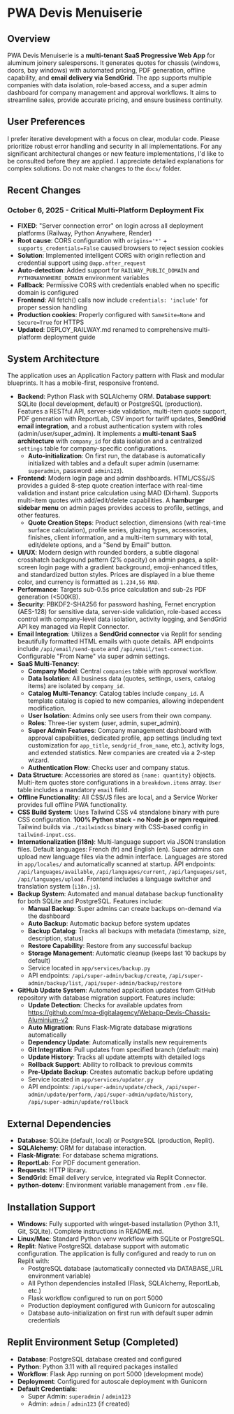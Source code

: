# PWA Devis Menuiserie

## Overview
PWA Devis Menuiserie is a **multi-tenant SaaS Progressive Web App** for aluminum joinery salespersons. It generates quotes for chassis (windows, doors, bay windows) with automated pricing, PDF generation, offline capability, and **email delivery via SendGrid**. The app supports multiple companies with data isolation, role-based access, and a super admin dashboard for company management and approval workflows. It aims to streamline sales, provide accurate pricing, and ensure business continuity.

## User Preferences
I prefer iterative development with a focus on clear, modular code. Please prioritize robust error handling and security in all implementations. For any significant architectural changes or new feature implementations, I'd like to be consulted before they are applied. I appreciate detailed explanations for complex solutions. Do not make changes to the `docs/` folder.

## Recent Changes

### October 6, 2025 - Critical Multi-Platform Deployment Fix
- **FIXED**: "Server connection error" on login across all deployment platforms (Railway, Python Anywhere, Render)
- **Root cause**: CORS configuration with `origins='*'` + `supports_credentials=False` caused browsers to reject session cookies
- **Solution**: Implemented intelligent CORS with origin reflection and credential support using `@app.after_request`
- **Auto-detection**: Added support for `RAILWAY_PUBLIC_DOMAIN` and `PYTHONANYWHERE_DOMAIN` environment variables
- **Fallback**: Permissive CORS with credentials enabled when no specific domain is configured
- **Frontend**: All fetch() calls now include `credentials: 'include'` for proper session handling
- **Production cookies**: Properly configured with `SameSite=None` and `Secure=True` for HTTPS
- **Updated**: DEPLOY_RAILWAY.md renamed to comprehensive multi-platform deployment guide

## System Architecture
The application uses an Application Factory pattern with Flask and modular blueprints. It has a mobile-first, responsive frontend.

-   **Backend**: Python Flask with SQLAlchemy ORM. **Database support**: SQLite (local development, default) or PostgreSQL (production). Features a RESTful API, server-side validation, multi-item quote support, PDF generation with ReportLab, CSV import for tariff updates, **SendGrid email integration**, and a robust authentication system with roles (admin/user/super_admin). It implements a **multi-tenant SaaS architecture** with `company_id` for data isolation and a centralized `settings` table for company-specific configurations.
    -   **Auto-initialization**: On first run, the database is automatically initialized with tables and a default super admin (username: `superadmin`, password: `admin123`).
-   **Frontend**: Modern login page and admin dashboards. HTML/CSS/JS provides a guided 8-step quote creation interface with real-time validation and instant price calculation using MAD (Dirham). Supports multi-item quotes with add/edit/delete capabilities. A **hamburger sidebar menu** on admin pages provides access to profile, settings, and other features.
    -   **Quote Creation Steps**: Product selection, dimensions (with real-time surface calculation), profile series, glazing types, accessories, finishes, client information, and a multi-item summary with total, edit/delete options, and a "Send by Email" button.
-   **UI/UX**: Modern design with rounded borders, a subtle diagonal crosshatch background pattern (2% opacity) on admin pages, a split-screen login page with a gradient background, emoji-enhanced titles, and standardized button styles. Prices are displayed in a blue theme color, and currency is formatted as `1.234,56 MAD`.
-   **Performance**: Targets sub-0.5s price calculation and sub-2s PDF generation (<500KB).
-   **Security**: PBKDF2-SHA256 for password hashing, Fernet encryption (AES-128) for sensitive data, server-side validation, role-based access control with company-level data isolation, activity logging, and SendGrid API key managed via Replit Connector.
-   **Email Integration**: Utilizes a **SendGrid connector** via Replit for sending beautifully formatted HTML emails with quote details. API endpoints include `/api/email/send-quote` and `/api/email/test-connection`. Configurable "From Name" via super admin settings.
-   **SaaS Multi-Tenancy**:
    -   **Company Model**: Central `companies` table with approval workflow.
    -   **Data Isolation**: All business data (quotes, settings, users, catalog items) are isolated by `company_id`.
    -   **Catalog Multi-Tenancy**: Catalog tables include `company_id`. A template catalog is copied to new companies, allowing independent modification.
    -   **User Isolation**: Admins only see users from their own company.
    -   **Roles**: Three-tier system (user, admin, super_admin).
    -   **Super Admin Features**: Company management dashboard with approval capabilities, dedicated profile, app settings (including text customization for `app_title`, `sendgrid_from_name`, etc.), activity logs, and extended statistics. New companies are created via a 2-step wizard.
    -   **Authentication Flow**: Checks user and company status.
-   **Data Structure**: Accessories are stored as `{name: quantity}` objects. Multi-item quotes store configurations in a `breakdown.items` array. `User` table includes a mandatory `email` field.
-   **Offline Functionality**: All CSS/JS files are local, and a Service Worker provides full offline PWA functionality.
-   **CSS Build System**: Uses Tailwind CSS v4 standalone binary with pure CSS configuration. **100% Python stack - no Node.js or npm required**. Tailwind builds via `./tailwindcss` binary with CSS-based config in `tailwind-input.css`.
-   **Internationalization (i18n)**: Multi-language support via JSON translation files. Default languages: French (fr) and English (en). Super admins can upload new language files via the admin interface. Languages are stored in `app/locales/` and automatically scanned at startup. API endpoints: `/api/languages/available`, `/api/languages/current`, `/api/languages/set`, `/api/languages/upload`. Frontend includes a language switcher and translation system (`i18n.js`).
-   **Backup System**: Automated and manual database backup functionality for both SQLite and PostgreSQL. Features include:
    -   **Manual Backup**: Super admins can create backups on-demand via the dashboard
    -   **Auto Backup**: Automatic backup before system updates
    -   **Backup Catalog**: Tracks all backups with metadata (timestamp, size, description, status)
    -   **Restore Capability**: Restore from any successful backup
    -   **Storage Management**: Automatic cleanup (keeps last 10 backups by default)
    -   Service located in `app/services/backup.py`
    -   API endpoints: `/api/super-admin/backup/create`, `/api/super-admin/backup/list`, `/api/super-admin/backup/restore`
-   **GitHub Update System**: Automated application updates from GitHub repository with database migration support. Features include:
    -   **Update Detection**: Checks for available updates from https://github.com/moa-digitalagency/Webapp-Devis-Chassis-Aluminium-v2
    -   **Auto Migration**: Runs Flask-Migrate database migrations automatically
    -   **Dependency Update**: Automatically installs new requirements
    -   **Git Integration**: Pull updates from specified branch (default: main)
    -   **Update History**: Tracks all update attempts with detailed logs
    -   **Rollback Support**: Ability to rollback to previous commits
    -   **Pre-Update Backup**: Creates automatic backup before updating
    -   Service located in `app/services/updater.py`
    -   API endpoints: `/api/super-admin/update/check`, `/api/super-admin/update/perform`, `/api/super-admin/update/history`, `/api/super-admin/update/rollback`

## External Dependencies
-   **Database**: SQLite (default, local) or PostgreSQL (production, Replit).
-   **SQLAlchemy**: ORM for database interaction.
-   **Flask-Migrate**: For database schema migrations.
-   **ReportLab**: For PDF document generation.
-   **Requests**: HTTP library.
-   **SendGrid**: Email delivery service, integrated via Replit Connector.
-   **python-dotenv**: Environment variable management from `.env` file.

## Installation Support
-   **Windows**: Fully supported with winget-based installation (Python 3.11, Git, SQLite). Complete instructions in README.md.
-   **Linux/Mac**: Standard Python venv workflow with SQLite or PostgreSQL.
-   **Replit**: Native PostgreSQL database support with automatic configuration. The application is fully configured and ready to run on Replit with:
    -   PostgreSQL database (automatically connected via DATABASE_URL environment variable)
    -   All Python dependencies installed (Flask, SQLAlchemy, ReportLab, etc.)
    -   Flask workflow configured to run on port 5000
    -   Production deployment configured with Gunicorn for autoscaling
    -   Database auto-initialization on first run with default super admin credentials

## Replit Environment Setup (Completed)
-   **Database**: PostgreSQL database created and configured
-   **Python**: Python 3.11 with all required packages installed
-   **Workflow**: Flask App running on port 5000 (development mode)
-   **Deployment**: Configured for autoscale deployment with Gunicorn
-   **Default Credentials**: 
    -   Super Admin: `superadmin` / `admin123`
    -   Admin: `admin` / `admin123` (if created)